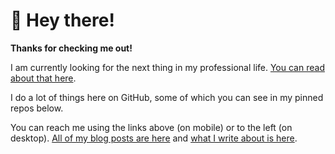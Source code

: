 # 👋 Hey there!

**Thanks for checking me out!**

I am currently looking for the next thing in my professional life. [You can read about that here](https://www.joshcanhelp.com/hire-me/). 

I do a lot of things here on GitHub, some of which you can see in my pinned repos below.

You can reach me using the links above (on mobile) or to the left (on desktop). [All of my blog posts are here](https://www.joshcanhelp.com/posts/) and [what I write about is here](https://www.joshcanhelp.com/tags/).
